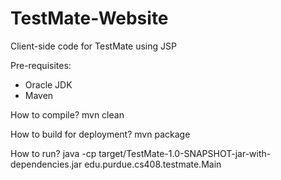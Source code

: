 # TestMate-Website
Client-side code for TestMate using JSP

Pre-requisites: 
* Oracle JDK
* Maven

How to compile? mvn clean

How to build for deployment? mvn package

How to run? java -cp target/TestMate-1.0-SNAPSHOT-jar-with-dependencies.jar edu.purdue.cs408.testmate.Main